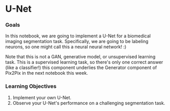 # U-Net
### Goals
In this notebook, we are going to implement a U-Net for a biomedical imaging segmentation task. Specifically, we are going to be labeling neurons, so one might call this a neural neural network! :) 

Note that this is not a GAN, generative model, or unsupervised learning task. This is a supervised learning task, so there's only one correct answer (like a classifier!) this component underlies the Generator component of Pix2Pix in the next notebook this week.

### Learning Objectives
1.   Implement your own U-Net.
2.   Observe your U-Net's performance on a challenging segmentation task.

